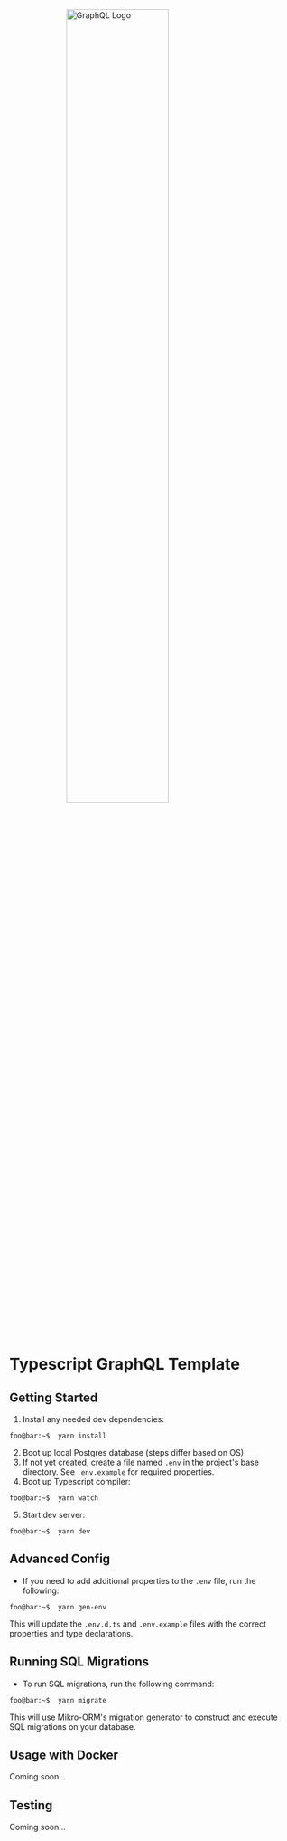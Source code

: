 <div >
  <img style="display:block;margin-left:auto;margin-right:auto;width:60%;" alt="GraphQL Logo" src="https://graphql.org/img/og-image.png" />
</div>

# Typescript GraphQL Template

## Getting Started

1. Install any needed dev dependencies:

```console
foo@bar:~$  yarn install
```

2. Boot up local Postgres database (steps differ based on OS)
3. If not yet created, create a file named `.env` in the project's base directory. See `.env.example` for required properties.
4. Boot up Typescript compiler:

```console
foo@bar:~$  yarn watch
```

5. Start dev server:

```console
foo@bar:~$  yarn dev
```

## Advanced Config

- If you need to add additional properties to the `.env` file, run the following:

```console
foo@bar:~$  yarn gen-env
```

This will update the `.env.d.ts` and `.env.example` files with the correct properties and type declarations.

## Running SQL Migrations

- To run SQL migrations, run the following command:

```console
foo@bar:~$  yarn migrate
```

This will use Mikro-ORM's migration generator to construct and execute SQL migrations on your database.

## Usage with Docker

Coming soon...

## Testing

Coming soon...
